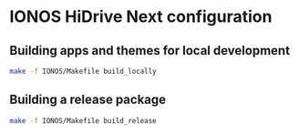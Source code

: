 # IONOS HiDrive Next configuration

## Building apps and themes for local development

```bash
make -f IONOS/Makefile build_locally
```

## Building a release package

```bash
make -f IONOS/Makefile build_release
```
